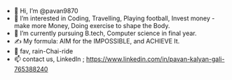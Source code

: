 - 👋 Hi, I’m @pavan9870
- 👀 I’m interested in Coding, Travelling, Playing football,  Invest money - make more Money, Doing exercise to shape the Body.
- 🌱 I’m currently pursuing B.tech, Computer science in final year.
- ✍ My formula:  AIM for the IMPOSSIBLE, and ACHIEVE It.
- 🤞 fav, rain-Chai-ride
- 📫 contact us, LinkedIn ; https://www.linkedin.com/in/pavan-kalyan-gali-765388240

<!---
pavan9870/pavan9870 is a ✨ special ✨ repository because its `README.md` (this file) appears on your GitHub profile.
You can click the Preview link to take a look at your changes.
--->
